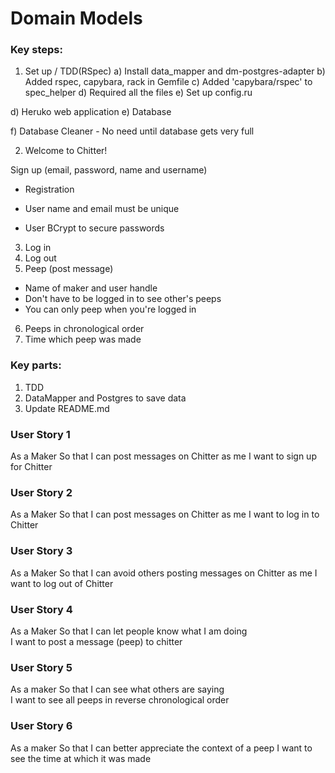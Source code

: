 # Domain Models

### Key steps:
1. Set up / TDD(RSpec)
a) Install data_mapper and dm-postgres-adapter
b) Added rspec, capybara, rack in Gemfile
c) Added 'capybara/rspec' to spec_helper
d) Required all the files
e) Set up config.ru


d) Heruko web application
e) Database

f) Database Cleaner - No need until database gets very full


2. Welcome to Chitter!


Sign up (email, password, name and username)
- Registration


- User name and email must be unique
- User BCrypt to secure passwords
3. Log in
4. Log out
5. Peep (post message)
- Name of maker and user handle
- Don't have to be logged in to see other's peeps
- You can only peep when you're logged in
6. Peeps in chronological order
7. Time which peep was made

### Key parts:
1. TDD
2. DataMapper and Postgres to save data
3. Update README.md

### User Story 1

As a Maker
So that I can post messages on Chitter as me
I want to sign up for Chitter

### User Story 2

As a Maker
So that I can post messages on Chitter as me
I want to log in to Chitter

### User Story 3

As a Maker
So that I can avoid others posting messages on Chitter as me
I want to log out of Chitter

### User Story 4

As a Maker
So that I can let people know what I am doing  
I want to post a message (peep) to chitter

### User Story 5

As a maker
So that I can see what others are saying  
I want to see all peeps in reverse chronological order

### User Story 6

As a maker
So that I can better appreciate the context of a peep
I want to see the time at which it was made
